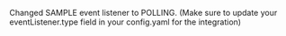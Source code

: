 Changed SAMPLE event listener to POLLING. (Make sure to update your eventListener.type field in your config.yaml for the integration)